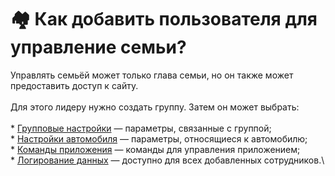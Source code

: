 # 🏘️ Как добавить пользователя для управление семьи?

Управлять семьёй может только глава семьи, но он также может предоставить доступ к сайту.\
\
Для этого лидеру нужно создать группу. Затем он может выбрать:\
\
\* [Групповые настройки](upravlenie-gruppami.md) — параметры, связанные с группой;\
\* [Настройки автомобиля](upravlenie-tekhnikoi.md) — параметры, относящиеся к автомобилю;\
\* [Команды приложения](komandy-prilozheniya.md) — команды для управления приложением;\
\* [Логирование данных](logirovanie.md) — доступно для всех добавленных сотрудников.\
